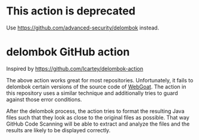 # This action is deprecated

Use https://github.com/advanced-security/delombok instead.

# delombok GitHub action

Inspired by https://github.com/lcartey/delombok-action

The above action works great for most repositories. Unfortunately, it fails to delombok certain versions of the source code of [WebGoat](https://github.com/WebGoat/WebGoat). The action in this repository uses a similar technique and additionally tries to guard against those error conditions.

After the delombok process, the action tries to format the resulting Java files such that they look as close to the original files as possible. That way GitHub Code Scanning will be able to extract and analyze the files and the results are likely to be displayed correctly.
